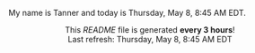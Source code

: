 My name is Tanner and today is Thursday, May 8, 8:45 AM EDT.

<p align="center">This <i>README</i> file is generated <b>every 3 hours</b>!</br>Last refresh: Thursday, May 8, 8:45 AM EDT<br /></p>

